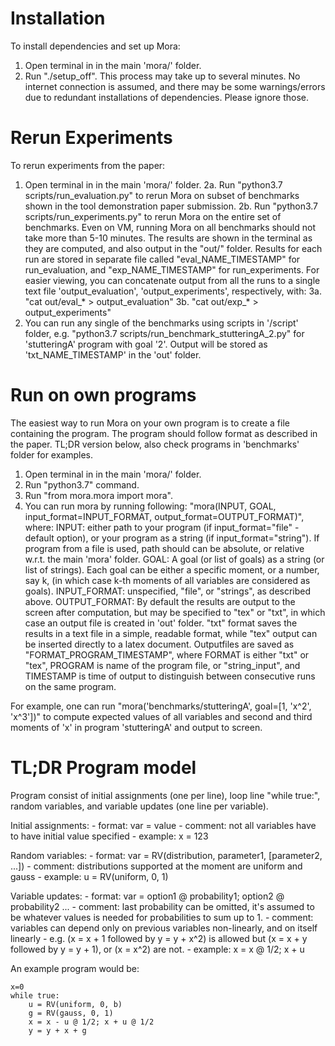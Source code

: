 # Installation

To install dependencies and set up Mora:
1. Open terminal in in the main 'mora/' folder. 
2. Run "./setup_off".
This process may take up to several minutes. No internet connection is assumed, and there may be some warnings/errors due to redundant installations of dependencies. Please ignore those.


# Rerun Experiments

To rerun experiments from the paper:
1. Open terminal in in the main 'mora/' folder.
2a. Run "python3.7 scripts/run_evaluation.py" to rerun Mora on subset of benchmarks shown in the tool demonstration paper submission.
2b. Run "python3.7 scripts/run_experiments.py" to rerun Mora on the entire set of benchmarks.
Even on VM, running Mora on all benchmarks should not take more than 5-10 minutes.
The results are shown in the terminal as they are computed, and also output in the "out/" folder. Results for each run are stored in separate file called "eval_NAME_TIMESTAMP" for run_evaluation, and "exp_NAME_TIMESTAMP" for run_experiments. For easier viewing, you can concatenate output from all the runs to a single text file 'output_evaluation', 'output_experiments', respectively,  with:
3a. "cat out/eval_* > output_evaluation" 
3b. "cat out/exp_* > output_experiments"
4. You can run any single of the benchmarks using scripts in '/script' folder, e.g. "python3.7 scripts/run_benchmark_stutteringA_2.py" for 'stutteringA' program with goal '2'. Output will be stored as 'txt_NAME_TIMESTAMP' in the 'out' folder.


# Run on own programs

The easiest way to run Mora on your own program is to create a file containing the program. The program should follow format as described in the paper. TL;DR version below, also check programs in 'benchmarks' folder for examples. 

1. Open terminal in in the main 'mora/' folder.
2. Run "python3.7" command.
3. Run "from mora.mora import mora".
4. You can run mora by running following: "mora(INPUT, GOAL, input_format=INPUT_FORMAT, output_format=OUTPUT_FORMAT)",
where:
INPUT: either path to your program (if input_format="file" - default option), or your program as a string (if input_format="string"). If program from a file is used, path should can be absolute, or relative w.r.t. the main 'mora' folder. 
GOAL: A goal (or list of goals) as a string (or list of strings). Each goal can be either a specific moment, or a number, say k, (in which case k-th moments of all variables are considered as goals). 
INPUT_FORMAT: unspecified, "file", or "strings", as described above.
OUTPUT_FORMAT: By default the results are output to the screen after computation, but may be specified to "tex" or "txt", in which case an output file is created in 'out' folder. "txt" format saves the results in a text file in a simple, readable format, while "tex" output can be inserted directly to a latex document.
Outputfiles are saved as "FORMAT_PROGRAM_TIMESTAMP", where FORMAT is either "txt" or "tex", PROGRAM is name of the program file, or "string_input", and TIMESTAMP is time of output to distinguish between consecutive runs on the same program.

For example, one can run "mora('benchmarks/stutteringA', goal=[1, 'x^2', 'x^3'])" to compute expected values of all variables and second and third moments of 'x' in program 'stutteringA' and output to screen.


# TL;DR Program model
Program consist of initial assignments (one per line), loop line "while true:", random variables, and variable updates (one line per variable). 

Initial assignments:
    - format:  var = value
    - comment: not all variables have to have initial value specified
    - example: x = 123

Random variables:
    - format:  var = RV(distribution, parameter1, [parameter2, ...])
    - comment: distributions supported at the moment are uniform and gauss 
    - example: u = RV(uniform, 0, 1)

Variable updates:
    - format:  var = option1 @ probability1; option2 @ probability2 ...
    - comment: last probability can be omitted, it's assumed to be whatever values is needed for probabilities to sum up to 1.
    - comment: variables can depend only on previous variables non-linearly, and on itself linearly - e.g. (x = x + 1 followed by y = y + x^2) is allowed but (x = x + y followed by y = y + 1), or (x = x^2) are not.
    - example: x = x @ 1/2; x + u

An example program would be:

```
x=0
while true:
    u = RV(uniform, 0, b)
    g = RV(gauss, 0, 1)
    x = x - u @ 1/2; x + u @ 1/2
    y = y + x + g
```


















